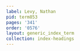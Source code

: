 ```yaml
---
label: Levy, Nathan
pid: term853
pages: '341'
order: '0576'
layout: generic_index_term
collection: index-headings
---
```

